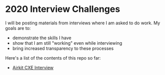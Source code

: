 # 2020 Interview Challenges
I will be posting materials from interviews where I am asked to do work. My goals are to:

* demonstrate the skills I have
* show that I am still "working" even while interviewing
* bring increased transparency to these processes

Here's a list of the contents of this repo so far:

* [Airkit CXE Interview](https://github.com/traintestbritt/2020_interview_challenges/blob/master/airkit_cxe_interview/README.md)
